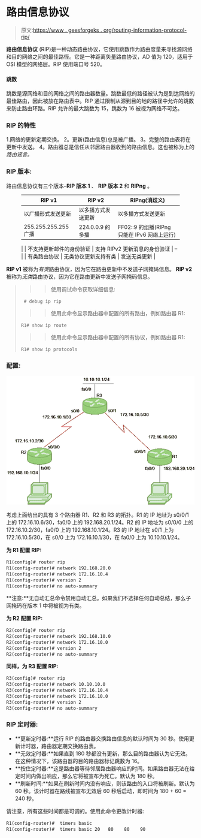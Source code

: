 # 路由信息协议

> 原文:[https://www . geesforgeks . org/routing-information-protocol-rip/](https://www.geeksforgeeks.org/routing-information-protocol-rip/)

**路由信息协议** (RIP)是一种动态路由协议，它使用跳数作为路由度量来寻找源网络和目的网络之间的最佳路径。它是一种距离矢量路由协议，AD 值为 120，适用于 OSI 模型的网络层。RIP 使用端口号 520。

#### **跳数**

跳数是源网络和目的网络之间的路由器数量。跳数最低的路径被认为是到达网络的最佳路由，因此被放在路由表中。RIP 通过限制从源到目的地的路径中允许的跳数来防止路由环路。RIP 允许的最大跳数为 15，跳数为 16 被视为网络不可达。

### **RIP 的特性**

1.网络的更新定期交换。
2。更新(路由信息)总是被广播。
3。完整的路由表将在更新中发送。
4。路由器总是信任从邻居路由器收到的路由信息。这也被称为上的*路由谣言。*

### **RIP 版本:**

路由信息协议有三个版本–**RIP 版本 1** 、 **RIP 版本 2** 和 **RIPng** 。

<figure class="table">

| RIP v1 | RIP v2 | RIPng(消歧义) |
| --- | --- | --- |
| 以广播形式发送更新 | 以多播方式发送更新 | 以多播方式发送更新 |
| 255.255.255.255 广播 | 224.0.0.9 的多播 | FF02::9 的组播(RIPng 只能在 IPv6 网络上运行)
 |
| 不支持更新邮件的身份验证 | 支持 RIPv2 更新消息的身份验证 | – |
| 有类路由协议 | 无类协议更新支持有类 | 发送无类更新 |

</figure>

**RIP v1** 被称为*有类*路由协议，因为它在路由更新中不发送子网掩码信息。
**RIP v2** 被称为*无类*路由协议，因为它在路由更新中发送子网掩码信息。

> >>使用调试命令获取详细信息:
> 
> ```
>  # debug ip rip 
> ```
> 
> >>使用此命令显示路由器中配置的所有路由，例如路由器 R1:
> 
> ```
> R1# show ip route
> ```
> 
> >>使用此命令显示路由器中配置的所有协议，例如路由器 R1:
> 
> ```
> R1# show ip protocols
> ```

### **配置:**

![](img/363cdb1448a1f7ff2b01f5ca60e5fdde.png)

考虑上面给出的具有 3 个路由器 R1、R2 和 R3 的拓扑。R1 的 IP 地址为 s0/0/1 上的 172.16.10.6/30，fa0/0 上的 192.168.20.1/24。R2 的 IP 地址为 s0/0/0 上的 172.16.10.2/30，fa0/0 上的 192.168.10.1/24。R3 的 IP 地址在 s0/1 上为 172.16.10.5/30，在 s0/0 上为 172.16.10.1/30，在 fa0/0 上为 10.10.10.1/24。

**为 R1 配置 RIP:**

```
R1(config)# router rip
R1(config-router)# network 192.168.20.0
R1(config-router)# network 172.16.10.4
R1(config-router)# version 2
R1(config-router)# no auto-summary
```

**注意:**无自动汇总命令禁用自动汇总。如果我们不选择任何自动总结，那么子网掩码在版本 1 中将被视为有类。

**为 R2 配置 RIP:**

```
R2(config)# router rip
R2(config-router)# network 192.168.10.0
R2(config-router)# network 172.16.10.0
R2(config-router)# version 2
R2(config-router)# no auto-summary
```

**同样，为 R3 配置 RIP:**

```
R3(config)# router rip
R3(config-router)# network 10.10.10.0
R3(config-router)# network 172.16.10.4
R3(config-router)# network 172.16.10.0
R3(config-router)# version 2
R3(config-router)# no auto-summary
```

### **RIP 定时器:**

*   **更新定时器:**运行 RIP 的路由器交换路由信息的默认时间为 30 秒。使用更新计时器，路由器定期交换路由表。
*   **无效定时器:**如果直到 180 秒都没有更新，那么目的路由器认为它无效。在这种情况下，该路由器的目的路由器标记跳数为 16。
*   **按住定时器:**这是路由器等待邻居路由器响应的时间。如果路由器无法在给定时间内做出响应，那么它将被宣布为死亡。默认为 180 秒。
*   **刷新时间:**如果在刷新时间内没有响应，则该路由的入口将被刷新。默认为 60 秒。该计时器在路线被宣布无效后 60 秒后启动，即时间为 180 + 60 = 240 秒。

请注意，所有这些时间都是可调的。使用此命令更改计时器:

```
R1(config-router)#  timers basic
R1(config-router)#  timers basic 20   80    80    90  
```